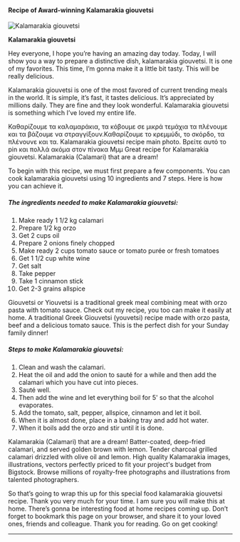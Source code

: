            

#### Recipe of Award-winning Kalamarakia giouvetsi

![Kalamarakia giouvetsi](https://img-global.cpcdn.com/recipes/4d19da4994f0ebc2754a7c421a69557f/751x532cq70/kalamarakia-giouvetsi-recipe-main-photo.jpg)

**Kalamarakia giouvetsi**

Hey everyone, I hope you’re having an amazing day today. Today, I will show you a way to prepare a distinctive dish, kalamarakia giouvetsi. It is one of my favorites. This time, I’m gonna make it a little bit tasty. This will be really delicious.

Kalamarakia giouvetsi is one of the most favored of current trending meals in the world. It is simple, it’s fast, it tastes delicious. It’s appreciated by millions daily. They are fine and they look wonderful. Kalamarakia giouvetsi is something which I’ve loved my entire life.

Καθαρίζουμε τα καλαμαράκια, τα κόβουμε σε μικρά τεμάχια τα πλένουμε και τα βάζουμε να στραγγίξουν.Καθαρίζουμε το κρεμμύδι, το σκόρδο, τα πλένουνε και τα. Kalamarakia giouvetsi recipe main photo. Βρείτε αυτό το pin και πολλά ακόμα στον πίνακα Μμμ Great recipe for Kalamarakia giouvetsi. Kalamarakia (Calamari) that are a dream!

To begin with this recipe, we must first prepare a few components. You can cook kalamarakia giouvetsi using 10 ingredients and 7 steps. Here is how you can achieve it.

##### The ingredients needed to make Kalamarakia giouvetsi:

1.  Make ready 1 1/2 kg calamari
2.  Prepare 1/2 kg orzo
3.  Get 2 cups oil
4.  Prepare 2 onions finely chopped
5.  Make ready 2 cups tomato sauce or tomato purée or fresh tomatoes
6.  Get 1 1/2 cup white wine
7.  Get salt
8.  Take pepper
9.  Take 1 cinnamon stick
10.  Get 2-3 grains allspice

Giouvetsi or Yiouvetsi is a traditional greek meal combining meat with orzo pasta with tomato sauce. Check out my recipe, you too can make it easily at home. A traditional Greek Giouvetsi (youvetsi) recipe made with orzo pasta, beef and a delicious tomato sauce. This is the perfect dish for your Sunday family dinner!

##### Steps to make Kalamarakia giouvetsi:

1.  Clean and wash the calamari.
2.  Heat the oil and add the onion to sauté for a while and then add the calamari which you have cut into pieces.
3.  Sauté well.
4.  Then add the wine and let everything boil for 5' so that the alcohol evaporates.
5.  Add the tomato, salt, pepper, allspice, cinnamon and let it boil.
6.  When it is almost done, place in a baking tray and add hot water.
7.  When it boils add the orzo and stir until it is done.

Kalamarakia (Calamari) that are a dream! Batter-coated, deep-fried calamari, and served golden brown with lemon. Tender charcoal grilled calamari drizzled with olive oil and lemon. High quality Kalamarakia images, illustrations, vectors perfectly priced to fit your project's budget from Bigstock. Browse millions of royalty-free photographs and illustrations from talented photographers.

So that’s going to wrap this up for this special food kalamarakia giouvetsi recipe. Thank you very much for your time. I am sure you will make this at home. There’s gonna be interesting food at home recipes coming up. Don’t forget to bookmark this page on your browser, and share it to your loved ones, friends and colleague. Thank you for reading. Go on get cooking!

* * *